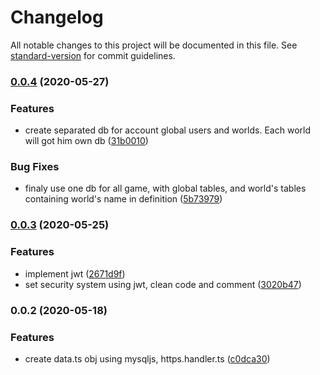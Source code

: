 # Changelog

All notable changes to this project will be documented in this file. See [standard-version](https://github.com/conventional-changelog/standard-version) for commit guidelines.

### [0.0.4](https://github.com/Math1987/enigmabackend/compare/v0.0.3...v0.0.4) (2020-05-27)


### Features

* create separated db for account global users and worlds. Each world will got him own db ([31b0010](https://github.com/Math1987/enigmabackend/commit/31b001094b3fbb716eacfefba37b7114c4bfe737))


### Bug Fixes

* finaly use one db for all game, with global tables, and world's tables containing world's name in definition ([5b73979](https://github.com/Math1987/enigmabackend/commit/5b73979d7f92b6848c6c6b874beee14a1cd638bf))

### [0.0.3](https://github.com/Math1987/enigmabackend/compare/v0.0.2...v0.0.3) (2020-05-25)


### Features

* implement jwt ([2671d9f](https://github.com/Math1987/enigmabackend/commit/2671d9fecfc5e322d24aa62afd12697e2a223193))
* set security system using jwt, clean code and comment ([3020b47](https://github.com/Math1987/enigmabackend/commit/3020b47e9034abf239d993f0acb72ab347da7f85))

### 0.0.2 (2020-05-18)


### Features

* create data.ts obj using mysqljs, https.handler.ts ([c0dca30](https://github.com/Math1987/enigmabackend/commit/c0dca30af018981baabd9289846c4db7d736c313))
